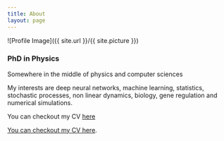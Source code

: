 ```yaml
---
title: About
layout: page
---
```

![Profile Image]({{ site.url }}/{{ site.picture }})

<h3 class="description">PhD in Physics</h3>

<p>Somewhere in the middle of physics and computer sciences </p>

<p>My interests are deep neural networks, machine learning, statistics, stochastic processes, non linear dynamics, biology, gene regulation and numerical simulations.</p>

You can checkout my CV <a href="{{ site.url }}/assets/Lengyel_CV.pdf" target="_blank">here</a>

[You can checkout my CV here](/assets/Lengyel_cv.pdf).

<!---
<h2>Skills</h2>

<ul class="skill-list">
	<li>HTML - Jade - Haml - Erb</li>
	<li>Responsive (Mobile First)</li>
	<li>CSS (Stylus, Sass, Less)</li>
	<li>Css Frameworks (Bootstrap, Foundation)</li>
	<li>Javascript (Design Patterns, Testes)</li>
	<li>NodeJS</li>
	<li>AngularJS - ReactJS</li>
	<li>Grunt - Gulp - Yeoman</li>
	<li>Git</li>
	<li>PHP</li>
	<li>Python</li>
	<li>MySQL - MongoDB</li>
	<li>Scrum and Kanban</li>
	<li>TDD e Continuous Integration</li>
</ul>

<h2>Projects</h2>

<ul>
	<li><a href="https://github.com/">Lorem Lorem</a></li>
	<li><a href="https://github.com/">Ipsum Dolor</a></li>
	<li><a href="https://github.com/">Dolor Lorem</a></li>
</ul>
-->
